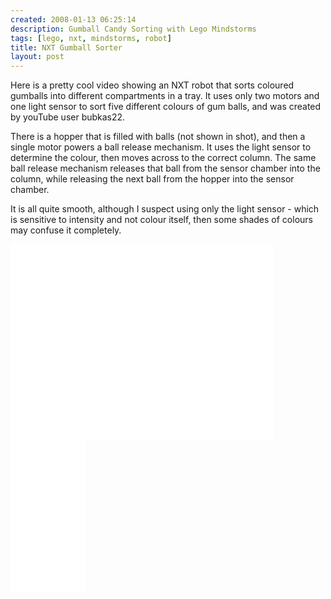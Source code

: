```yaml
---
created: 2008-01-13 06:25:14
description: Gumball Candy Sorting with Lego Mindstorms
tags: [lego, nxt, mindstorms, robot]
title: NXT Gumball Sorter
layout: post
---
```

Here is a pretty cool video showing an NXT robot that sorts coloured gumballs into different compartments in a tray. It uses only two motors and one light sensor to sort five different colours of gum balls, and was created by youTube user bubkas22.

There is a hopper that is filled with balls (not shown in shot), and then a single motor powers a ball release mechanism. It uses the light sensor to determine the colour, then moves across to the correct column. The same ball release mechanism releases that ball from the sensor chamber into the column, while releasing the next ball from the hopper into the sensor chamber.

It is all quite smooth, although I suspect using only the light sensor - which is sensitive to intensity and not colour itself, then some shades of colours may confuse it completely.

<iframe width="420" height="315" src="//www.youtube.com/embed/IiJdn6bg3fs?rel=0"
    frameborder="0" allowfullscreen="true"></iframe>

<iframe style="width:120px;height:240px;" marginwidth="0" marginheight="0" scrolling="no" frameborder="0" src="//ws-eu.amazon-adsystem.com/widgets/q?ServiceVersion=20070822&OneJS=1&Operation=GetAdHtml&MarketPlace=GB&source=ss&ref=as_ss_li_til&ad_type=product_link&tracking_id=orionrobots-21&language=en_GB&marketplace=amazon&region=GB&placement=B082WD5YV9&asins=B082WD5YV9&linkId=e40e6e6802507d8646f3131923f1dea1&show_border=true&link_opens_in_new_window=true"></iframe><!-- lego mindstorms review 2021 -->
